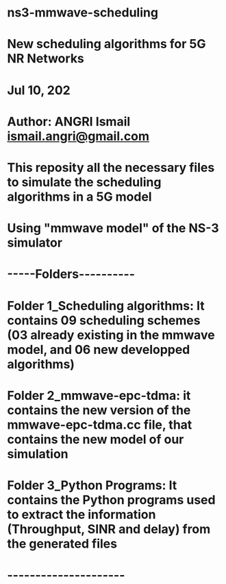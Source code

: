 # ns3-mmwave-scheduling
# New scheduling algorithms for 5G NR Networks
# Jul 10, 202
# Author: ANGRI Ismail <ismail.angri@gmail.com>
# This reposity all the necessary files to simulate the scheduling algorithms in a 5G model
# Using "mmwave model" of the NS-3 simulator
# -----Folders----------
# Folder 1_Scheduling algorithms: It contains 09 scheduling schemes (03 already existing in the mmwave model, and 06 new developped algorithms)
# Folder 2_mmwave-epc-tdma: it contains the new version of the mmwave-epc-tdma.cc file, that contains the new model of our simulation
# Folder 3_Python Programs: It contains the Python programs used to extract the information (Throughput, SINR and delay) from the generated files
# ---------------------
